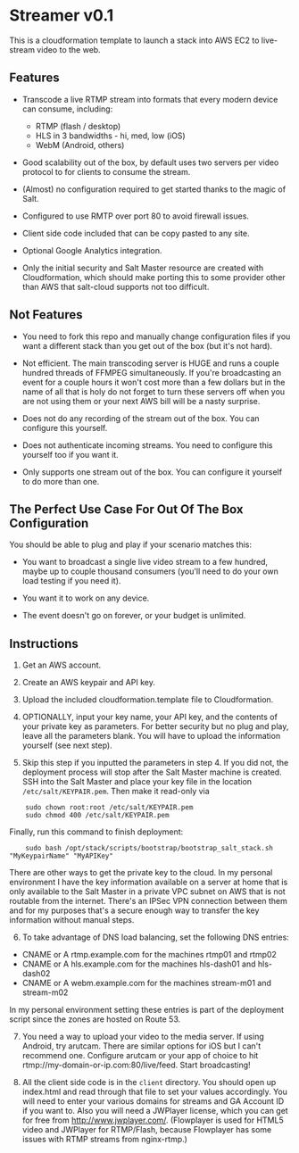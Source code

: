 Streamer v0.1
=============

This is a cloudformation template to launch a stack into AWS EC2 to live-stream video to the web.

Features
--------

* Transcode a live RTMP stream into formats that every modern device can consume, including:
  * RTMP (flash / desktop)
  * HLS in 3 bandwidths - hi, med, low (iOS)
  * WebM (Android, others)

* Good scalability out of the box, by default uses two servers per video protocol to for clients
to consume the stream.

* (Almost) no configuration required to get started thanks to the magic of Salt.

* Configured to use RMTP over port 80 to avoid firewall issues.

* Client side code included that can be copy pasted to any site.

* Optional Google Analytics integration.

* Only the initial security and Salt Master resource are created with Cloudformation, which should
make porting this to some provider other than AWS that salt-cloud supports not too difficult.

Not Features
------------

* You need to fork this repo and manually change configuration files if you want a different stack
than you get out of the box (but it's not hard).

* Not efficient. The main transcoding server is HUGE and runs a couple hundred threads of FFMPEG
simultaneously. If you're broadcasting an event for a couple hours it won't cost more than a few 
dollars but in the name of all that is holy do not forget to turn these servers off when you are
not using them or your next AWS bill will be a nasty surprise.

* Does not do any recording of the stream out of the box. You can configure this yourself.

* Does not authenticate incoming streams. You need to configure this yourself too if you want it.

* Only supports one stream out of the box. You can configure it yourself to do more than one.

The Perfect Use Case For Out Of The Box Configuration
-----------------------------------------------------

You should be able to plug and play if your scenario matches this:


* You want to broadcast a single live video stream to a few hundred, maybe up to couple thousand
consumers (you'll need to do your own load testing if you need it).

* You want it to work on any device.

* The event doesn't go on forever, or your budget is unlimited.


Instructions
------------

1. Get an AWS account.

2. Create an AWS keypair and API key.

3. Upload the included cloudformation.template file to Cloudformation.

4. OPTIONALLY, input your key name, your API key, and the contents of your private key as parameters.
For better security but no plug and play, leave all the parameters blank. You will have to upload
the information yourself (see next step).

5. Skip this step if you inputted the parameters in step 4. If you did not, the deployment process
will stop after the Salt Master machine is created. SSH into the Salt Master
and place your key file in the location `/etc/salt/KEYPAIR.pem`. Then make it read-only via

```
    sudo chown root:root /etc/salt/KEYPAIR.pem
    sudo chmod 400 /etc/salt/KEYPAIR.pem
```

  Finally, run this command to finish deployment:

```
    sudo bash /opt/stack/scripts/bootstrap/bootstrap_salt_stack.sh "MyKeypairName" "MyAPIKey"
```

  There are other ways to get the private key to the cloud. In my personal environment I have the
  key information available on a server at home that is only available to the Salt Master
  in a private VPC subnet on AWS that is not routable from the internet. There's an IPSec VPN
  connection between them and for my purposes that's a secure enough way to transfer the key
  information without manual steps.

6. To take advantage of DNS load balancing, set the following DNS entries:

  * CNAME or A rtmp.example.com for the machines rtmp01 and rtmp02
  * CNAME or A hls.example.com for the machines hls-dash01 and hls-dash02
  * CNAME or A webm.example.com for the machines stream-m01 and stream-m02

  In my personal environment setting these entries is part of the deployment script since the
  zones are hosted on Route 53.

7. You need a way to upload your video to the media server. If using Android, try
arutcam. There are similar options for iOS but I can't recommend one. Configure arutcam
or your app of choice to hit rtmp://my-domain-or-ip.com:80/live/feed. Start broadcasting!

8. All the client side code is in the `client` directory. You should open up index.html and read
through that file to set your values accordingly. You will need to enter your various domains
for streams and GA Account ID if you want to. Also you will need a JWPlayer license, which you can
get for free from http://www.jwplayer.com/. (Flowplayer is used for HTML5 video and JWPlayer for
RTMP/Flash, because Flowplayer has some issues with RTMP streams from nginx-rtmp.)
